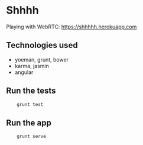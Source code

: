 Shhhh
===================
Playing with WebRTC: https://shhhhh.herokuapp.com

Technologies used
-----------------
* yoeman, grunt, bower
* karma, jasmin
* angular

Run the tests
-------------

```bash
	grunt test
```

Run the app
-----------

```bash
	grunt serve
```
